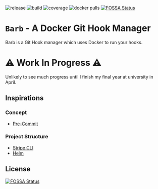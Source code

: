 ![release](https://img.shields.io/github/v/release/CathalMullan/barb)
![build](https://img.shields.io/travis/CathalMullan/barb)
![coverage](https://img.shields.io/codecov/c/gh/CathalMullan/barb)
![docker pulls](https://img.shields.io/docker/pulls/cathalmullan/barb.svg)
[![FOSSA Status](https://app.fossa.io/api/projects/git%2Bgithub.com%2FCathalMullan%2Fbarb.svg?type=shield)](https://app.fossa.io/projects/git%2Bgithub.com%2FCathalMullan%2Fbarb?ref=badge_shield)

# `Barb` - A Docker Git Hook Manager

Barb is a Git Hook manager which uses Docker to run your hooks.

# :warning: Work In Progress :warning:

Unlikely to see much progress until I finish my final year at university in April.

## Inspirations

### Concept

* [Pre-Commit](https://github.com/pre-commit/pre-commit)

### Project Structure

* [Stripe CLI](https://github.com/stripe/stripe-cli)
* [Helm](https://github.com/helm/helm)


## License
[![FOSSA Status](https://app.fossa.io/api/projects/git%2Bgithub.com%2FCathalMullan%2Fbarb.svg?type=large)](https://app.fossa.io/projects/git%2Bgithub.com%2FCathalMullan%2Fbarb?ref=badge_large)